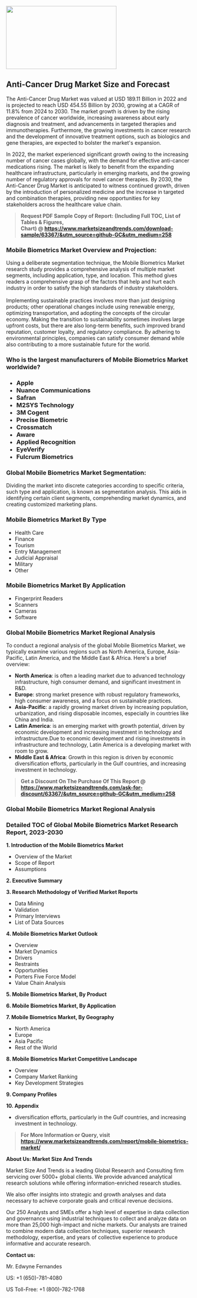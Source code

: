 <p><img class="alignnone size-medium wp-image-20088" src="https://ffe5etoiles.com/wp-content/uploads/2024/12/MST1-300x171.png" alt="" width="300" height="171" /></p><h2>Anti-Cancer Drug Market Size and Forecast</h2><p>The Anti-Cancer Drug Market was valued at USD 189.11 Billion in 2022 and is projected to reach USD 454.55 Billion by 2030, growing at a CAGR of 11.8% from 2024 to 2030. The market growth is driven by the rising prevalence of cancer worldwide, increasing awareness about early diagnosis and treatment, and advancements in targeted therapies and immunotherapies. Furthermore, the growing investments in cancer research and the development of innovative treatment options, such as biologics and gene therapies, are expected to bolster the market's expansion.</p><p>In 2022, the market experienced significant growth owing to the increasing number of cancer cases globally, with the demand for effective anti-cancer medications rising. The market is likely to benefit from the expanding healthcare infrastructure, particularly in emerging markets, and the growing number of regulatory approvals for novel cancer therapies. By 2030, the Anti-Cancer Drug Market is anticipated to witness continued growth, driven by the introduction of personalized medicine and the increase in targeted and combination therapies, providing new opportunities for key stakeholders across the healthcare value chain.</p></p><blockquote id="" class=""><strong>Request PDF Sample Copy of Report: (Including Full TOC, List of Tables &amp; Figures, Chart)&nbsp;@&nbsp;<strong><a href="https://www.marketsizeandtrends.com/download-sample/63367/&utm_source=github-GC&utm_medium=258" target="_blank">https://www.marketsizeandtrends.com/download-sample/63367/&utm_source=github-GC&utm_medium=258</a></strong></strong></blockquote><h3 id="" class="">Mobile Biometrics Market&nbsp;Overview and Projection:</h3><p id="" class="">Using a deliberate segmentation technique, the Mobile Biometrics Market research study provides a comprehensive analysis of multiple market segments, including application, type, and location. This method gives readers a comprehensive grasp of the factors that help and hurt each industry in order to satisfy the high standards of industry stakeholders. <br /> <br />Implementing sustainable practices involves more than just designing products; other operational changes include using renewable energy, optimizing transportation, and adopting the concepts of the circular economy. Making the transition to sustainability sometimes involves large upfront costs, but there are also long-term benefits, such improved brand reputation, customer loyalty, and regulatory compliance. By adhering to environmental principles, companies can satisfy consumer demand while also contributing to a more sustainable future for the world.</p><h3 id="" class="">Who is the largest manufacturers of&nbsp;Mobile Biometrics Market worldwide?</h3><h3 class=""><p><ul><li>Apple </li><li> Nuance Communications </li><li> Safran </li><li> M2SYS Technology </li><li> 3M Cogent </li><li> Precise Biometric </li><li> Crossmatch </li><li> Aware </li><li> Applied Recognition </li><li> EyeVerify </li><li> Fulcrum Biometrics</li></ul></p></h3><h3 id="" class="">Global&nbsp;Mobile Biometrics Market Segmentation:</h3><p id="" class="">Dividing the market into discrete categories according to specific criteria, such type and application, is known as segmentation analysis. This aids in identifying certain client segments, comprehending market dynamics, and creating customized marketing plans.</p><h3 id="" class="">Mobile Biometrics Market&nbsp;By Type</h3><p><p><ul><li>Health Care</li><li> Finance</li><li> Tourism</li><li> Entry Management</li><li> Judicial Appraisal</li><li> Military</li><li> Other</p></li></ul></p></p><h3 id="" class="">Mobile Biometrics Market&nbsp;By Application</h3><p class=""><p><ul><li>Fingerprint Readers</li><li> Scanners</li><li> Cameras</li><li> Software</li></ul></p></p><h3 id="" class="">Global Mobile Biometrics Market Regional Analysis</h3><p id="" class="">To conduct a regional analysis of the global Mobile Biometrics Market, we typically examine various regions such as North America, Europe, Asia-Pacific, Latin America, and the Middle East &amp; Africa. Here's a brief overview:</p><ul><li><strong>North America</strong>: is often a leading market due to advanced technology infrastructure, high consumer demand, and significant investment in R&amp;D.</li><li><strong>Europe</strong>: strong market presence with robust regulatory frameworks, high consumer awareness, and a focus on sustainable practices.</li><li><strong>Asia-Pacific</strong>: a rapidly growing market driven by increasing population, urbanization, and rising disposable incomes, especially in countries like China and India.</li><li><strong>Latin America</strong>: is an emerging market with growth potential, driven by economic development and increasing investment in technology and infrastructure.Due to economic development and rising investments in infrastructure and technology, Latin America is a developing market with room to grow.</li><li><strong>Middle East &amp; Africa</strong>: Growth in this region is driven by economic diversification efforts, particularly in the Gulf countries, and increasing investment in technology.</li></ul><blockquote id="" class=""><strong>Get a Discount On The Purchase Of This Report @ <strong><a href="https://www.marketsizeandtrends.com/ask-for-discount/63367/&utm_source=github-GC&utm_medium=258" target="_blank">https://www.marketsizeandtrends.com/ask-for-discount/63367/&utm_source=github-GC&utm_medium=258</a></strong></strong></blockquote><h3 id="" class="">Global Mobile Biometrics Market Regional Analysis</h3><h3 id="" class="">Detailed TOC of Global Mobile Biometrics Market Research Report, 2023-2030</h3><p id="" class=""><strong>1. Introduction of the Mobile Biometrics Market</strong></p><ul><li>Overview of the Market</li><li>Scope of Report</li><li>Assumptions</li></ul><p id="" class=""><strong>2. Executive Summary</strong></p><p id="" class=""><strong>3. Research Methodology of Verified Market Reports</strong></p><ul><li>Data Mining</li><li>Validation</li><li>Primary Interviews</li><li>List of Data Sources</li></ul><p id="" class=""><strong>4. Mobile Biometrics Market Outlook</strong></p><ul><li>Overview</li><li>Market Dynamics</li><li>Drivers</li><li>Restraints</li><li>Opportunities</li><li>Porters Five Force Model</li><li>Value Chain Analysis</li></ul><p id="" class=""><strong>5. Mobile Biometrics Market, By Product</strong></p><p id="" class=""><strong>6. Mobile Biometrics Market, By Application</strong></p><p id="" class=""><strong>7. Mobile Biometrics Market, By Geography</strong></p><ul><li>North America</li><li>Europe</li><li>Asia Pacific</li><li>Rest of the World</li></ul><p id="" class=""><strong>8. Mobile Biometrics Market Competitive Landscape</strong></p><ul><li>Overview</li><li>Company Market Ranking</li><li>Key Development Strategies</li></ul><p id="" class=""><strong>9. Company Profiles</strong></p><p id="" class=""><strong>10. Appendix</strong></p><ul><li>diversification efforts, particularly in the Gulf countries, and increasing investment in technology.</li></ul><blockquote id="" class=""><strong>For More Information or Query, visit <strong><strong><a href="https://www.marketsizeandtrends.com/report/mobile-biometrics-market/" target="_blank">https://www.marketsizeandtrends.com/report/mobile-biometrics-market/</a></strong></strong></strong></blockquote><p id="" class=""><strong>About Us: Market Size And Trends</strong></p><p id="" class="">Market Size And Trends is a leading Global Research and Consulting firm servicing over 5000+ global clients. We provide advanced analytical research solutions while offering information-enriched research studies.</p><p id="" class="">We also offer insights into strategic and growth analyses and data necessary to achieve corporate goals and critical revenue decisions.</p><p id="" class="">Our 250 Analysts and SMEs offer a high level of expertise in data collection and governance using industrial techniques to collect and analyze data on more than 25,000 high-impact and niche markets. Our analysts are trained to combine modern data collection techniques, superior research methodology, expertise, and years of collective experience to produce informative and accurate research.</p><p id="" class=""><strong>Contact us:</strong></p><p id="" class="">Mr. Edwyne Fernandes</p><p id="" class="">US: +1 (650)-781-4080</p><p id="" class="">US Toll-Free: +1 (800)-782-1768</p>
